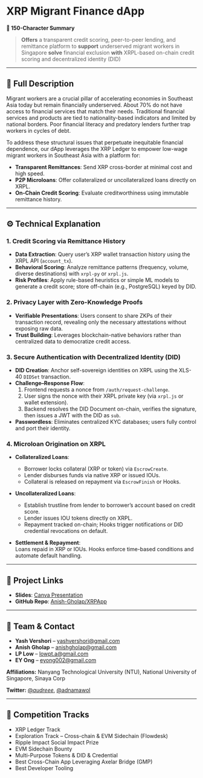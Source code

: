 # XRP Migrant Finance dApp

**🚀 150-Character Summary**  
> **Offers** a transparent credit scoring, peer-to-peer lending, and remittance platform to **support** underserved migrant workers in Singapore **solve** financial exclusion **with** XRPL-based on-chain credit scoring and decentralized identity (DID)

---

## 📝 Full Description

Migrant workers are a crucial pillar of accelerating economies in Southeast Asia today but remain financially underserved. About 70% do not have access to financial services that match their needs. Traditional financial services and products are tied to nationality-based indicators and limited by national borders. Poor financial literacy and predatory lenders further trap workers in cycles of debt.

To address these structural issues that perpetuate inequitable financial dependence, our dApp leverages the XRP Ledger to empower low-wage migrant workers in Southeast Asia with a platform for:

- **Transparent Remittances**: Send XRP cross-border at minimal cost and high speed.  
- **P2P Microloans**: Offer collateralized or uncollateralized loans directly on XRPL.  
- **On-Chain Credit Scoring**: Evaluate creditworthiness using immutable remittance history.

---

## ⚙️ Technical Explanation

### 1. Credit Scoring via Remittance History
- **Data Extraction**: Query user’s XRP wallet transaction history using the XRPL API (`account_tx`).  
- **Behavioral Scoring**: Analyze remittance patterns (frequency, volume, diverse destinations) with `xrpl-py` or `xrpl.js`.  
- **Risk Profiles**: Apply rule-based heuristics or simple ML models to generate a credit score; store off-chain (e.g., PostgreSQL) keyed by DID.

### 2. Privacy Layer with Zero-Knowledge Proofs
- **Verifiable Presentations**: Users consent to share ZKPs of their transaction record, revealing only the necessary attestations without exposing raw data.  
- **Trust Building**: Leverages blockchain-native behaviors rather than centralized data to democratize credit access.

### 3. Secure Authentication with Decentralized Identity (DID)
- **DID Creation**: Anchor self-sovereign identities on XRPL using the XLS-40 `DIDSet` transaction.  
- **Challenge–Response Flow**:  
  1. Frontend requests a nonce from `/auth/request-challenge`.  
  2. User signs the nonce with their XRPL private key (via `xrpl.js` or wallet extension).  
  3. Backend resolves the DID Document on-chain, verifies the signature, then issues a JWT with the DID as `sub`.  
- **Passwordless**: Eliminates centralized KYC databases; users fully control and port their identity.

### 4. Microloan Origination on XRPL
- **Collateralized Loans**:  
  - Borrower locks collateral (XRP or token) via `EscrowCreate`.  
  - Lender disburses funds via native XRP or issued IOUs.  
  - Collateral is released on repayment via `EscrowFinish` or Hooks.

- **Uncollateralized Loans**:  
  - Establish trustline from lender to borrower’s account based on credit score.  
  - Lender issues IOU tokens directly on XRPL.  
  - Repayment tracked on-chain; Hooks trigger notifications or DID credential revocations on default.

- **Settlement & Repayment**:  
  Loans repaid in XRP or IOUs. Hooks enforce time-based conditions and automate default handling.

---

## 📂 Project Links

- **Slides**: [Canva Presentation](https://www.canva.com/design/DAGpoyh7hAE/Tixfbu6zGVSUf1_7SDKuNA/edit?utm_content=DAGpoyh7hAE&utm_campaign=designshare&utm_medium=link2&utm_source=sharebutton)  
- **GitHub Repo**: [Anish-Gholap/XRPApp](https://github.com/Anish-Gholap/XRPApp)

---

## 👥 Team & Contact

- **Yash Vershori** – yashvershori@gmail.com  
- **Anish Gholap** – anishgholap@gmail.com  
- **LP Low** – lowpt.a@gmail.com  
- **EY Ong** – eyong002@gmail.com

**Affiliations:** Nanyang Technological University (NTU), National University of Singapore, Sinaya Corp

**Twitter:** [@_audreee_](https://twitter.com/_audreee_), [@adnamawol](https://twitter.com/adnamawol)

---

## 🎯 Competition Tracks

- XRP Ledger Track  
- Exploration Track – Cross-chain & EVM Sidechain (Flowdesk)  
- Ripple Impact Social Impact Prize  
- EVM Sidechain Bounty  
- Multi-Purpose Tokens & DID & Credential  
- Best Cross-Chain App Leveraging Axelar Bridge (GMP)  
- Best Developer Tooling
